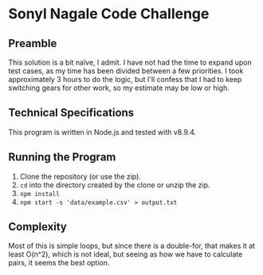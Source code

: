 # Sonyl Nagale Code Challenge

## Preamble
This solution is a bit naïve, I admit. I have not had the time to expand upon test cases, as my time has been divided between a few priorities. I took approximately 3 hours to do the logic, but I'll confess that I had to keep switching gears for other work, so my estimate may be low or high.

## Technical Specifications
This program is written in Node.js and tested with v8.9.4.

## Running the Program

1. Clone the repository (or use the zip).
1. `cd` into the directory created by the clone or unzip the zip.
1. `npm install`
1. `npm start -s 'data/example.csv' > output.txt`

## Complexity
Most of this is simple loops, but since there is a double-for, that makes  it at least O(n^2), which is not ideal, but seeing as how we have to calculate pairs, it seems the best option.
